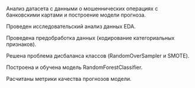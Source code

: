 Анализ датасета с данными о мошеннических операциях с банковскими картами и построение модели прогноза.

Проведен исследовательский анализ данных EDA.

Проведена предобработка данных (кодирование категориальных признаков).

Решена проблема дисбаланса классов (RandomOverSampler и SMOTE).

Построена и обучена модель RandomForestClassifier.

Расчитаны метрики качества прогнозов модели.
